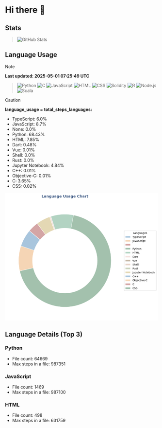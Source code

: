 # Hi there 👋

## Stats
>![GitHub Stats](https://github-profile-summary-cards.vercel.app/api/cards/stats?username=yasu521)
## Language Usage

>[!NOTE]
> **Last updated: 2025-05-01 07:25:49 UTC**

>![Python](https://img.shields.io/badge/Language-Python-blue) ![C](https://img.shields.io/badge/Language-C-lightgrey) ![JavaScript](https://img.shields.io/badge/Language-JavaScript-yellow)
>![HTML](https://img.shields.io/badge/Language-HTML-orange) ![CSS](https://img.shields.io/badge/Language-CSS-blueviolet) ![Solidity](https://img.shields.io/badge/Language-Solidity-gray)
>![R](https://img.shields.io/badge/Language-R-lightblue) ![Node.js](https://img.shields.io/badge/Language-Node.js-green) ![Scala](https://img.shields.io/badge/Language-Scala-red) 

>[!CAUTION]
> **language_usage = total_steps_languages:** 

- TypeScript: 6.0%
- JavaScript: 8.7%
- None: 0.0%
- Python: 68.43%
- HTML: 7.85%
- Dart: 0.48%
- Vue: 0.01%
- Shell: 0.0%
- Rust: 0.0%
- Jupyter Notebook: 4.84%
- C++: 0.01%
- Objective-C: 0.01%
- C: 3.65%
- CSS: 0.02%

![Language Usage Chart](language_usage.png)

## Language Details (Top 3)

### Python
- File count: 64669
- Max steps in a file: 987351

### JavaScript
- File count: 1469
- Max steps in a file: 987100

### HTML
- File count: 498
- Max steps in a file: 631759
